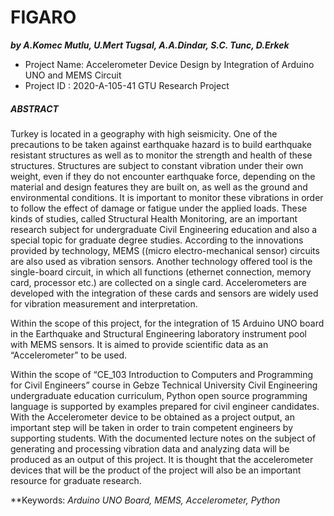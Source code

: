 
# FIGARO 
_**by A.Komec Mutlu, U.Mert Tugsal, A.A.Dindar, S.C. Tunc, D.Erkek**_

- Project Name: Accelerometer Device Design by Integration of Arduino UNO and MEMS Circuit 
- Project ID : 2020-A-105-41 GTU Research Project

##### ABSTRACT 
Turkey is located in a geography with high seismicity. One of the precautions to be taken against earthquake hazard is to build earthquake resistant structures as well as to monitor the strength and health of these structures. Structures are subject to constant vibration under their own weight, even if they do not encounter earthquake force, depending on the material and design features they are built on, as well as the ground and environmental conditions. It is important to monitor these vibrations in order to follow the effect of damage or fatigue under the applied loads. These kinds of studies, called Structural Health Monitoring, are an important research subject for undergraduate Civil Engineering education and also a special topic for graduate degree studies. According to the innovations provided by technology, MEMS ((micro electro-mechanical sensor) circuits are also used as vibration sensors. Another technology offered tool is the single-board circuit, in which all functions (ethernet connection, memory card, processor etc.) are collected on a single card. Accelerometers are developed with the integration of these cards and sensors are widely used for vibration measurement and interpretation.

Within the scope of this project, for the integration of 15 Arduino UNO board in the Earthquake and Structural Engineering laboratory instrument pool with MEMS sensors. It is aimed to provide scientific data as an “Accelerometer” to be used.

Within the scope of “CE_103 Introduction to Computers and Programming for Civil Engineers” course in Gebze Technical University Civil Engineering undergraduate education curriculum, Python open source programming language is supported by examples prepared for civil engineer candidates. With the Accelerometer device to be obtained as a project output, an important step will be taken in order to train competent engineers by supporting students. With the documented lecture notes on the subject of generating and processing vibration data and analyzing data will be produced as an output of this project. It is thought that the accelerometer devices that will be the product of the project will also be an important resource for graduate research.

**Keywords: _Arduino UNO Board, MEMS, Accelerometer, Python_
